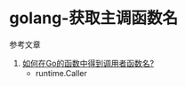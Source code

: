 # golang-获取主调函数名

参考文章

1. [如何在Go的函数中得到调用者函数名?](https://colobu.com/2018/11/03/get-function-name-in-go/)
    - runtime.Caller